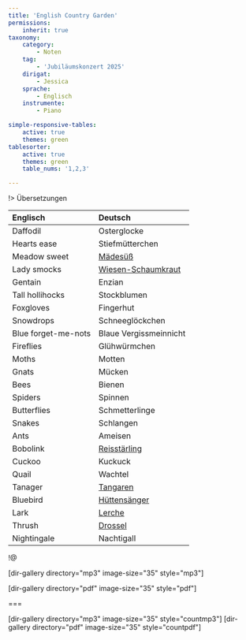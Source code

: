 ```yaml
---
title: 'English Country Garden'
permissions:
    inherit: true
taxonomy:
    category:
        - Noten
    tag:
        - 'Jubiläumskonzert 2025'
    dirigat:
        - Jessica
    sprache:
        - Englisch
    instrumente:
        - Piano

simple-responsive-tables:
    active: true
    themes: green
tablesorter:
    active: true
    themes: green
    table_nums: '1,2,3'

---
```


!> Übersetzungen 

| Englisch | Deutsch |
| :-------------------- | :------------------ |
| Daffodil | Osterglocke |
| Hearts ease | Stiefmütterchen |
| Meadow sweet | [<i class="fa fa-wikipedia-w"></i> Mädesüß](https://de.wikipedia.org/wiki/Echtes_M%C3%A4des%C3%BC%C3%9F?target=_blank) |
| Lady smocks | [<i class="fa fa-wikipedia-w"></i> Wiesen-Schaumkraut](https://de.wikipedia.org/wiki/Wiesen-Schaumkraut?target=_blank) |
| Gentain | Enzian |
| Tall hollihocks | Stockblumen |
| Foxgloves | Fingerhut |
| Snowdrops | Schneeglöckchen |
| Blue forget-me-nots | Blaue Vergissmeinnicht |
| Fireflies | Glühwürmchen |
| Moths | Motten |
| Gnats | Mücken |
| Bees | Bienen |
| Spiders | Spinnen |
| Butterflies | Schmetterlinge |
| Snakes | Schlangen |
| Ants | Ameisen |
| Bobolink | [<i class="fa fa-wikipedia-w"></i> Reisstärling](https://de.wikipedia.org/wiki/Reisst%C3%A4rling?target=_blank) |
| Cuckoo | Kuckuck |
| Quail | Wachtel |
| Tanager | [<i class="fa fa-wikipedia-w"></i> Tangaren](https://de.wikipedia.org/wiki/Tangaren?target=_blank) |
| Bluebird | [<i class="fa fa-wikipedia-w"></i> Hüttensänger](https://de.wikipedia.org/wiki/H%C3%BCttens%C3%A4nger?target=_blank) |
| Lark | [<i class="fa fa-wikipedia-w"></i> Lerche](https://de.wikipedia.org/wiki/Lerchen?target=_blank) |
| Thrush | [<i class="fa fa-wikipedia-w"></i> Drossel](https://de.wikipedia.org/wiki/Drosseln?target=_blank) |
| Nightingale | Nachtigall |

!@


[dir-gallery directory="mp3" image-size="35" style="mp3"]

[dir-gallery directory="pdf" image-size="35" style="pdf"]

===

[dir-gallery directory="mp3" image-size="35" style="countmp3"]
[dir-gallery directory="pdf" image-size="35" style="countpdf"]